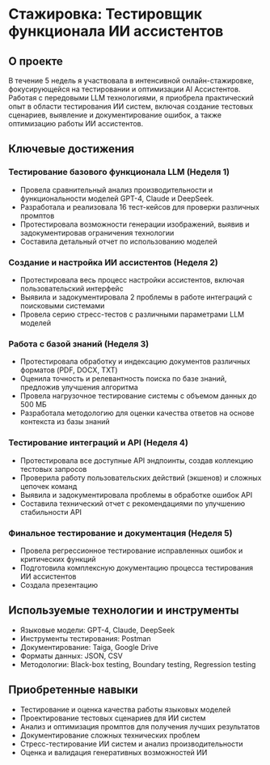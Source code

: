 # Стажировка: Тестировщик функционала ИИ ассистентов

## О проекте
В течение 5 недель я участвовала в интенсивной онлайн-стажировке, фокусирующейся на тестировании и оптимизации AI Aссистентов. Работая с передовыми LLM технологиями, я приобрела практический опыт в области тестирования ИИ систем, включая создание тестовых сценариев, выявление и документирование ошибок, а также оптимизацию работы ИИ ассистентов.

## Ключевые достижения

### Тестирование базового функционала LLM (Неделя 1)
- Провела сравнительный анализ производительности и функциональности моделей GPT-4, Claude и DeepSeek.
- Разработала и реализовала 16 тест-кейсов для проверки различных промптов
- Протестировала возможности генерации изображений, выявив и задокументировав ограничения технологии
- Составила детальный отчет по использованию моделей

### Создание и настройка ИИ ассистентов (Неделя 2)
- Протестировала весь процесс настройки ассистентов, включая пользовательский интерфейс
- Выявила и задокументировала 2 проблемы в работе интеграций с поисковыми системами
- Провела серию стресс-тестов с различными параметрами LLM моделей

### Работа с базой знаний (Неделя 3)
- Протестировала обработку и индексацию документов различных форматов (PDF, DOCX, TXT)
- Оценила точность и релевантность поиска по базе знаний, предложив улучшения алгоритма
- Провела нагрузочное тестирование системы с объемом данных до 500 МБ
- Разработала методологию для оценки качества ответов на основе контекста из базы знаний

### Тестирование интеграций и API (Неделя 4)
- Протестировала все доступные API эндпоинты, создав коллекцию тестовых запросов
- Проверила работу пользовательских действий (экшенов) и сложных цепочек команд
- Выявила и задокументировала проблемы в обработке ошибок API
- Составила технический отчет с рекомендациями по улучшению стабильности API

### Финальное тестирование и документация (Неделя 5)
- Провела регрессионное тестирование исправленных ошибок и критических функций
- Подготовила комплексную документацию процесса тестирования ИИ ассистентов
- Создала презентацию 

## Используемые технологии и инструменты
- Языковые модели: GPT-4, Claude, DeepSeek
- Инструменты тестирования: Postman
- Документирование: Taiga, Google Drive
- Форматы данных: JSON, CSV
- Методологии: Black-box testing, Boundary testing, Regression testing

## Приобретенные навыки
- Тестирование и оценка качества работы языковых моделей
- Проектирование тестовых сценариев для ИИ систем
- Анализ и оптимизация промптов для получения лучших результатов
- Документирование сложных технических проблем
- Стресс-тестирование ИИ систем и анализ производительности
- Оценка и валидация генеративных возможностей ИИ
